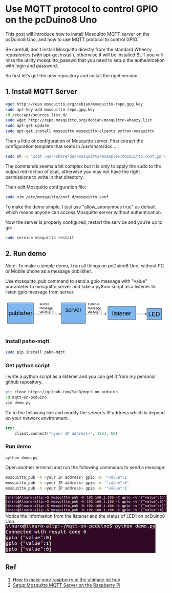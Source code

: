 # Use MQTT protocol to control GPIO on the pcDuino8 Uno

This post will introduce how to install Mosquitto MQTT server on the pcDuino8 Uno, and how to use MQTT protocol to control GPIO.

Be carefull, don’t install Mosquitto directly from the standard Wheezy repositories (with apt-get install), otherwise It will be installed BUT you will miss the utility mosquitto_passwd that you need to setup the authentication with login and password.

So first let’s get the new repository and install the right version:

## 1. Install MQTT Server
```bash
wget http://repo.mosquitto.org/debian/mosquitto-repo.gpg.key
sudo apt-key add mosquitto-repo.gpg.key
cd /etc/apt/sources.list.d/
sudo wget http://repo.mosquitto.org/debian/mosquitto-wheezy.list
sudo apt-get update
sudo apt-get install mosquitto mosquitto-clients python-mosquitto
```
Then a little of configuration of Mosquitto server. First extract the configuration template that seats in /usr/share/doc… :
```bash
sudo sh -c 'zcat /usr/share/doc/mosquitto/examples/mosquitto.conf.gz > /etc/mosquitto/conf.d/mosquitto.conf'
```
The commands seems a bit complex but it is only to apply the sudo to the output redirection of zcat, otherwise you may not have the right permissions to write in that directory.

Then edit Mosquitto configuration file:
```bash
sudo vim /etc/mosquitto/conf.d/mosquitto.conf
```
To make the demo simple, I just use "allow_anonymous true" as default which means anyone can access Mosquitto server without authentication.

Now the server is properly configured, restart the service and you’re up to go:
```bash
sudo service mosquitto restart
```

## 2. Run demo
Note: To make a simple demo, I run all things on pcDuino8 Uno, without PC or Mobile phone as a message publisher.

Use mosquitto_pub command to send a gpio message with "value" prarameter to mosquitto server and take a python script as a listener to listen gpio message from server.

![](../images/mqtt.png)

### Install paho-mqtt
```bash
sudo pip install paho-mqtt
```

### Get python script 
I write a python script as a listener and you can get it from my personal github repository.

```bash 
git clone https://github.com/YaoQ/mqtt-on-pcduino
cd mqtt-on-pcduino
vim demo.py
```
Go to the following line and modify the server's IP address which is depend on your network environment.
```python
try:
    client.connect("<your IP address>", 1883, 60)
```

### Run demo
```
python demo.py
```
Open another terminal and run the following commands to send a message:
```bash
mosquitto_pub -h <your IP address> gpio -m '"value":1'
mosquitto_pub -h <your IP address> gpio -m '"value":0'
mosquitto_pub -h <your IP address> gpio -m '"value":1'
```
![](../images/mqtt-pub.png)
Notice the information from the listener and the status of LED1 on pcDuino8 Uno.
![](../images/mqtt-client.png)

## Ref
1. [How to make your raspberry pi the ultimate iot hub](http://blog.thingstud.io/recipes/how-to-make-your-raspberry-pi-the-ultimate-iot-hub/)
2. [Setup Mosquitto MQTT Server on the Raspberry Pi](http://www.mymakerprojects.com/index.php/setup-mosquitto-mqtt-server-on-the-raspberry-pi/)